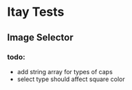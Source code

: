 # Itay Tests

## Image Selector
### todo:

* add string array for types of caps
* select type should affect square color 
